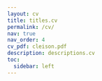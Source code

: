 ```yaml
---
layout: cv
title: titles.cv
permalink: /cv/
nav: true
nav_order: 4
cv_pdf: cleison.pdf
description: descriptions.cv
toc:
  sidebar: left
---
```

